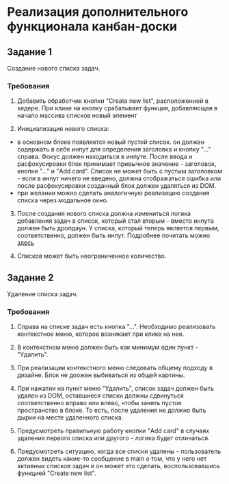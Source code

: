 # Реализация дополнительного функционала канбан-доски

## Задание 1

Создание нового списка задач.

### Требования

1. Добавить обработчик кнопки "Create new list", расположенной в хедере. При клике на кнопку срабатывает функция, добавляющая 
в начало массива списков новый элемент

2. Инициализация нового списка: 
- в основном блоке появляется новый пустой список. он должен содержать в себе инпут для определения заголовка и кнопку "..." справа.
Фокус должен находиться в инпуте. После ввода и расфокусировки блок принимает привычное значение - заголовок, кнопки "..." и 
"Add card". Список не может быть с пустым заголовком - если в инпут ничего не введено, должна отображаться ошибка или после расфокусировки созданный блок
должен удаляться из DOM.
- при желании можно сделать аналогичную реализацию создания списка через модальное окно.

3. После создания нового списка должна измениться логика добавления задач в список, который стал вторым - вместо инпута должен быть дропдаун. У списка, который 
теперь является первым, соответственно, должен быть инпут. Подробнее почитать можно [здесь](https://github.com/WebPurple/external-courses/tree/master/src/ex13_js_events)

4. Списков может быть неограниченное количество.

## Задание 2

Удаление списка задач.

### Требования

1. Справа на списке задач есть кнопка "...". Необходимо реализовать контекстное меню, которое возникает при клике на нее.

2. В контекстном меню должен быть как минимум один пункт - "Удалить". 

3. При реализации контекстного меню следовать общему подходу в дизайне. Блок не доожен выбиваться из общей картины.

4. При нажатии на пункт меню "Удалить", список задач должен быть удален из DOM, оставшиеся списки должны сдвинуться соответственно вправо
или влево, чтобы занять пустое пространство в блоке. То есть, после удаления не должно быть дырки на месте удаленного списка.

5. Предусмотреть правильную работу кнопки "Add card" в случаях удаления первого списка или другого - логика будет отличаться.

6. Предусмотреть ситуацию, когда все списки удалены - пользователь должен видеть какие-то сообщение в main о том, что у него нет активных
списков задач и он может это сделать, воспользовавшись функцией "Create new list". 